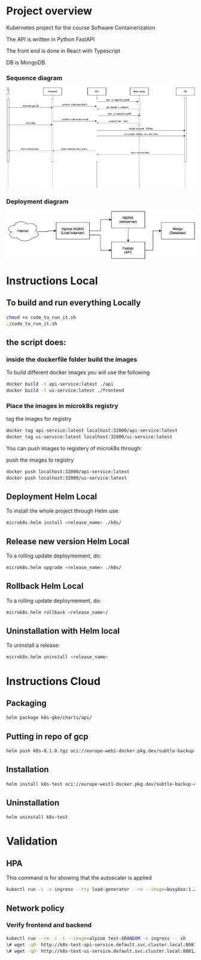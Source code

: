 # Project overview

Kubernetes project for the course Software Containerization

The API is written in Python FastAPI

The front end is done in React with Typescript

DB is MongoDB.

### Sequence diagram

![Screenshot](figures/Sequence_Diagram_drawio.png)

### Deployment diagram

![Screenshot](figures/deployment_uml_mk3.png)

# Instructions Local

## To build and run everything Locally

```bash
chmod +x code_to_run_it.sh
./code_to_run_it.sh
```

## the script does:

### inside the dockerfile folder build the images

To build different docker images you will use the following

```bash
docker build -t api-service:latest ./api
docker build -t ui-service:latest ./frontend
```

### Place the images in microk8s registry

tag the images for registry

```bash
docker tag api-service:latest localhost:32000/api-service:latest
docker tag ui-service:latest localhost:32000/ui-service:latest
```

You can push images to registery of microk8s through:

push the images to registry

```bash
docker push localhost:32000/api-service:latest
docker push localhost:32000/ui-service:latest
```

## Deployment Helm Local

To install the whole project through Helm use:

```bash
microk8s.helm install <release_name> ./k8s/
```

## Release new version Helm Local

To a rolling update deploymement, do:

```bash
microk8s.helm upgrade <release_name> ./k8s/
```

## Rollback Helm Local

To a rolling update deploymement, do:

```bash
microk8s.helm rollback <release_name>/
```

## Uninstallation with Helm local

To uninstall a release:

```bash
microk8s.helm uninstall <release_name>
```

# Instructions Cloud

## Packaging

```bash
helm package k8s-gke/charts/api/
```

## Putting in repo of gcp

```bash
helm push k8s-0.1.0.tgz oci://europe-web1-docker.pkg.dev/subtle-backup-413213/software-containerization-repo
```

## Installation

```bash
helm install k8s-test oci://europe-west1-docker.pkg.dev/subtle-backup-413213/software-containerization-repo/api-service --version 0.1.0
```

## Uninstallation

```bash
helm uninstall k8s-test
```

# Validation

## HPA

This command is for showing that the autoscaler is applied

```bash
kubectl run -i -n ingress --tty load-generator --rm --image=busybox:1.28 --restart=Never -- /bin/sh -c "while sleep 0.005; do wget -q -O- http://k8s-test-api-service.default.svc.cluster.local:8081/api/; done"
```

## Network policy

### Verify frontend and backend

```bash
kubectl run --rm -i -t --image=alpine test-$RANDOM -n ingress -- sh
\# wget -qO- http://k8s-test-api-service.default.svc.cluster.local:8081/
\# wget -qO- http://k8s-test-ui-service.default.svc.cluster.local:8081/
```
